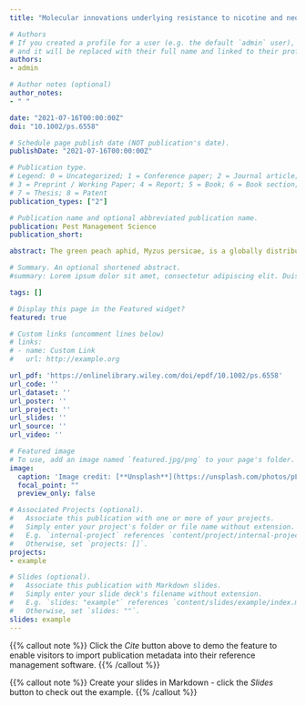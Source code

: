 ```yaml
---
title: "Molecular innovations underlying resistance to nicotine and neonicotinoids in the aphid Myzus persicae"

# Authors
# If you created a profile for a user (e.g. the default `admin` user), write the username (folder name) here 
# and it will be replaced with their full name and linked to their profile.
authors:
- admin

# Author notes (optional)
author_notes:
- " "

date: "2021-07-16T00:00:00Z"
doi: "10.1002/ps.6558"

# Schedule page publish date (NOT publication's date).
publishDate: "2021-07-16T00:00:00Z"

# Publication type.
# Legend: 0 = Uncategorized; 1 = Conference paper; 2 = Journal article;
# 3 = Preprint / Working Paper; 4 = Report; 5 = Book; 6 = Book section;
# 7 = Thesis; 8 = Patent
publication_types: ["2"]

# Publication name and optional abbreviated publication name.
publication: Pest Management Science
publication_short:

abstract: The green peach aphid, Myzus persicae, is a globally distributed highly damaging crop pest. This species has demonstrated an exceptional ability to evolve resistance to both synthetic insecticides used for control, and natural insecticides produced by certain plants as a chemical defence against insect attack. Here we review work characterising the evolution of resistance in M. persicae to the natural insecticide nicotine and the structurally related class of synthetic neonicotinoid insecticides. We outline how research on this topic has provided insights into long-standing questions of both evolutionary and applied importance. These include questions pertaining to the origins of novel traits, the number and nature of mutational events or “adaptive steps” underlying the evolution of new phenotypes, and whether host plant adaptations can be co-opted to confer resistance to synthetic insecticides. Finally, research on the molecular mechanisms underlying insecticide resistance in M. persicae has generated several outstanding questions on the genetic architecture of resistance to both natural and synthetic xenobiotics, and we conclude by identifying key knowledge gaps for future research.

# Summary. An optional shortened abstract.
#summary: Lorem ipsum dolor sit amet, consectetur adipiscing elit. Duis posuere tellus ac convallis placerat. Proin tincidunt magna sed ex sollicitudin condimentum.

tags: []

# Display this page in the Featured widget?
featured: true

# Custom links (uncomment lines below)
# links:
# - name: Custom Link
#   url: http://example.org

url_pdf: 'https://onlinelibrary.wiley.com/doi/epdf/10.1002/ps.6558'
url_code: ''
url_dataset: ''
url_poster: ''
url_project: ''
url_slides: ''
url_source: ''
url_video: ''

# Featured image
# To use, add an image named `featured.jpg/png` to your page's folder. 
image:
  caption: 'Image credit: [**Unsplash**](https://unsplash.com/photos/pLCdAaMFLTE)'
  focal_point: ""
  preview_only: false

# Associated Projects (optional).
#   Associate this publication with one or more of your projects.
#   Simply enter your project's folder or file name without extension.
#   E.g. `internal-project` references `content/project/internal-project/index.md`.
#   Otherwise, set `projects: []`.
projects:
- example

# Slides (optional).
#   Associate this publication with Markdown slides.
#   Simply enter your slide deck's filename without extension.
#   E.g. `slides: "example"` references `content/slides/example/index.md`.
#   Otherwise, set `slides: ""`.
slides: example
---
```


{{% callout note %}}
Click the *Cite* button above to demo the feature to enable visitors to import publication metadata into their reference management software.
{{% /callout %}}

{{% callout note %}}
Create your slides in Markdown - click the *Slides* button to check out the example.
{{% /callout %}}
